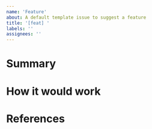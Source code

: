 ```yaml
---
name: 'Feature'
about: A default template issue to suggest a feature
title: '[feat] '
labels: ''
assignees: ''
---
```


<!--
Make the title imperative and direct
-->

# Summary
<!--
A brief description of the feature and why do you believe it's necessary.
-->

# How it would work
<!--
Code examples of how you would utilize this code.
-->

# References
<!--
Reference to documentations, articles or any other content that may help in your argument of
showing the necessity of this feature.
-->